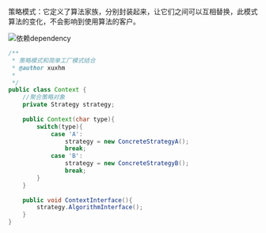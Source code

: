 策略模式：它定义了算法家族，分别封装起来，让它们之间可以互相替换，此模式算法的变化，不会影响到使用算法的客户。

![依赖dependency](https://github.com/xuxh0622/learn-designpattern/blob/master/image/bstrategy.png)

```java
/**
 * 策略模式和简单工厂模式结合
 * @author xuxhm
 *
 */
public class Context {
	//聚合策略对象
	private Strategy strategy;
	
	public Context(char type){
		switch(type){
			case 'A':
				strategy = new ConcreteStrategyA();
				break;
			case 'B':
				strategy = new ConcreteStrategyB();
				break;
		}
	}
	
	public void ContextInterface(){
		strategy.AlgorithmInterface();
	}
}
```

